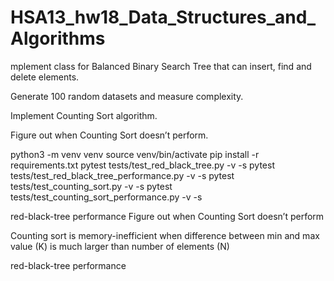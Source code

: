 # HSA13_hw18_Data_Structures_and_Algorithms

mplement class for Balanced Binary Search Tree that can insert, find and delete elements.

Generate 100 random datasets and measure complexity.

Implement Counting Sort algorithm.

Figure out when Counting Sort doesn’t perform.

python3 -m venv venv
source venv/bin/activate
pip install -r requirements.txt
pytest tests/test_red_black_tree.py -v -s
pytest tests/test_red_black_tree_performance.py -v -s
pytest tests/test_counting_sort.py -v -s
pytest tests/test_counting_sort_performance.py -v -s

red-black-tree performance
Figure out when Counting Sort doesn’t perform

Counting sort is memory-inefficient when difference between min and max value (K) is much larger than number of elements (N)

red-black-tree performance
